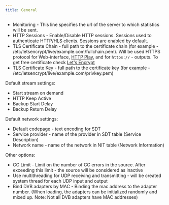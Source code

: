 ```yaml
---
title: General
---
```


- Monitoring - This line specifies the url of the server to which statistics will be sent.
- HTTP Sessions - Enable/Disable HTTP sessions. Sessions used to authenticate HTTP/HLS clients. Sessions are enabled by default.
- TLS Certificate Chain - full path to the certificate chain (for example - /etc/letsencrypt/live/example.com/fullchain.pem). Will be used HTTPS protocol for Web-interface, [HTTP Play](astra/settings/http-play), and for `https://` - outputs. To get free certificate check [Let's Encrypt](https://letsencrypt.org/)
- TLS Certificate Key - full path to the certificate key (for example - /etc/letsencrypt/live/example.com/privkey.pem)

Default stream settings:

- Start stream on demand
- HTTP Keep Active
- Backup Start Delay
- Backup Return Delay

Default network settings:

- Default codepage - text encoding for SDT
- Service provider - name of the provider in SDT table (Service Description)
- Network name - name of the network in NIT table (Network Information)

Other options:

- CC Limit - Limit on the number of CC errors in the source. After exceeding this limit - the source will be considered as inactive
- Use multithreading for UDP receiving and transmitting - will be created system thread for each UDP input and output
- Bind DVB adapters by MAC - Binding the mac address to the adapter number. (When loading, the adapters can be initialized randomly and mixed up. Note: Not all DVB adapters have MAC addresses)
